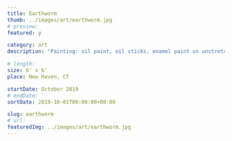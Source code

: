 ```yaml
---
title: Earthworm
thumb: ../images/art/earthworm.jpg
# preview:
featured: y

category: art
description: "Painting: oil paint, oil sticks, enamel paint on unstretched canvas."

# length:
size: 6' x 6'
place: New Haven, CT

startDate: October 2019
# endDate:
sortDate: 2019-10-01T00:00:00+00:00

slug: earthworm
# url:
featuredImg: ../images/art/earthworm.jpg
---
```

